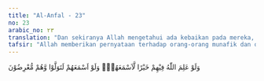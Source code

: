 ```yaml
---
title: "Al-Anfal - 23"
no: 23
arabic_no: ٢٣
translation: "Dan sekiranya Allah mengetahui ada kebaikan pada mereka, tentu Dia jadikan mereka dapat mendengar. Dan jika Allah menjadikan mereka dapat mendengar, niscaya mereka berpaling, sedang mereka memalingkan diri."
tafsir: "Allah memberikan pernyataan terhadap orang-orang munafik dan orang-orang musyrik bahwa andaikata mereka mempunyai kemauan untuk beriman dan harapan untuk mengikuti petunjuk yang disampaikan oleh Rasulullah, tentulah Allah menjadikan mereka dapat mendengar. Tetapi lantaran bakat mereka, untuk menerima petunjuk Allah telah dikotori dengan noda-noda kemusyrikan dan kenifakan, maka tidak ada jalan lain lagi untuk mengarahkan bakat-bakat mereka untuk menerima petunjuk.\n\nSeumpama Allah menjadikan mereka dapat memahami seruan Rasul itu tentulah mereka enggan melaksanakan apa yang mereka dengar, apa lagi untuk mengamalkannya, karena di dalam hati mereka telah bersarang keingkaran dan kekafiran. Dari firman Allah itu dapat dipahami bahwa derajat orang yang mendengarkan seruan Rasul itu bertingkat-tingkat.\n\n1. Ada orang yang sengaja tidak mau mendengarkan seruan Rasul secara terang-terangan dan menyambutnya dengan permusuhan sejak semula, karena mereka merasa bahwa seruannya itu akan menghancurkan keyakinannya.\n\n2. Ada orang yang mendengarkan seruan Rasul, akan tetapi tidak berniat untuk memahami dan memikirkan apa yang diserukan, seperti orang-orang munafik.\n\n3. Ada orang yang mendengarkan seruan Rasul dengan maksud mencari kesempatan untuk membantah dan menolaknya. Hal serupa ini dilakukan oleh orang-orang musyrik dan ahli kitab yang mengingkari kebenaran ayat Al-Quran.\n\n4. Ada orang yang mendengarkan dengan maksud ingin memahami dan memikirkan seruan Rasul. Tetapi adakalanya ajaran Islam itu dijadikan sebagai pengetahuan yang dipergunakan untuk tujuan-tujuan tertentu dan adakalanya ajaran Islam itu dijadikan bahan pembicaraan dan sasaran kritikan. Perbuatan ini dilakukan oleh kebanyakan orang-orang orientalis."
---
```


وَلَوْ عَلِمَ اللّٰهُ فِيْهِمْ خَيْرًا لَّاَسْمَعَهُمْۗ وَلَوْ اَسْمَعَهُمْ لَتَوَلَّوْا وَّهُمْ مُّعْرِضُوْنَ
